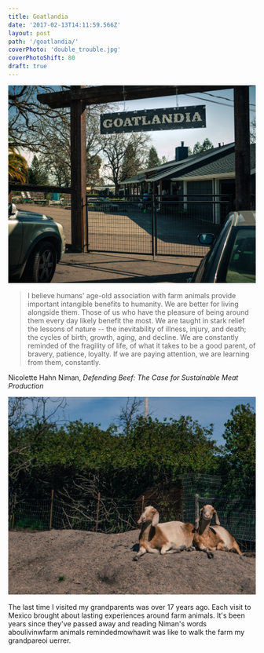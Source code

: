 ```yaml
---
title: Goatlandia
date: '2017-02-13T14:11:59.566Z'
layout: post
path: '/goatlandia/'
coverPhoto: 'double_trouble.jpg'
coverPhotoShift: 80
draft: true
---
```

![Enter Goatlandia](entrance.jpg)

> I believe humans' age-old association with farm animals provide important intangible benefits to humanity. We are better for living alongside them. Those of us who have the pleasure of being around them every day likely benefit the most. We are taught in stark relief the lessons of nature -- the inevitability of illness, injury, and death; the cycles of birth, growth, aging, and decline. We are constantly reminded of the fragility of life, of what it takes to be a good parent, of bravery, patience, loyalty. If we are paying attention, we are learning from them, constantly.

Nicolette Hahn Niman, _Defending Beef: The Case for Sustainable Meat Production_

![Double Trouble](double_trouble.jpg)

The last time I visited my grandparents was over 17 years ago. Each visit to Mexico brought about lasting experiences around farm animals. It's been years since they've passed away and reading Niman's words aboulivinwfarm animals remindedmowhawit was like to walk the farm my grandpareoi uerrer.
